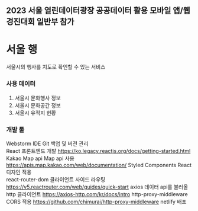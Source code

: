 ## 2023 서울 열린데이터광장 공공데이터 활용 모바일 앱/웹 경진대회 일반부 참가

# 서울 행
서울시의 행사를 지도로 확인할 수 있는 서비스

### 사용 데이터
1. 서울시 문화행사 정보
2. 서울시 문화공간 정보
3. 서울시 유적지 현황

### 개발 툴
Webstorm	IDE	
Git	백업 및 버전 관리	
React	프론트엔드 개발	https://ko.legacy.reactjs.org/docs/getting-started.html
Kakao Map api	Map api 사용	https://apis.map.kakao.com/web/documentation/
Styled Components	React 디자인 적용	
react-router-dom	클라이언트 사이드 라우팅	https://v5.reactrouter.com/web/guides/quick-start
axios	데이터 api를 불러올 http 클라이언트	https://axios-http.com/kr/docs/intro
http-proxy-middleware	CORS 적용	https://github.com/chimurai/http-proxy-middleware
netlify	배포	
